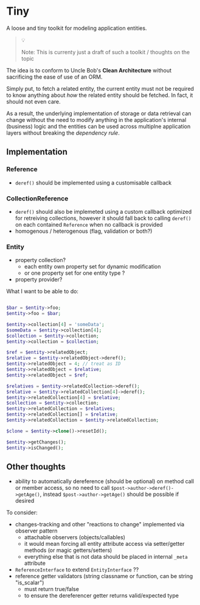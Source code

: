 
# Tiny

A loose and tiny toolkit for modeling application entities.

> :bulb:
>
> Note: This is currenty just a draft of such a toolkit / thoughts on the topic

The idea is to conform to Uncle Bob's **Clean Architecture** without sacrificing the ease of use of an ORM.

Simply put, to fetch a related entity,
the current entity must not be required to know anything about *how* the related entity should be fetched.
In fact, it should not even care.

As a result, the underlying implementation of storage or data retrieval can change
without the need to modify anything in the application's internal (business) logic
and the entities can be used across multiplne application layers without breaking the *dependency rule*.


## Implementation


### Reference

- `deref()` should be implemented using a customisable callback


### CollectionReference

- `deref()` should also be implemeted using a custom callback optimized for retreiving collections,
	however it should fall back to calling `deref()` on each contained `Reference` when no callback is provided
- homogenous / heterogenous (flag, validation or both?)



### Entity

- property collection?
	- each entity own property set for dynamic modification
	- or one property set for one entity type ?
- property provider?

What I want to be able to do:

```php

$bar = $entity->foo;
$entity->foo = $bar;

$entity->collection[4] = 'someData';
$someData = $entity->collection[4];
$collection = $entity->collection;
$entity->collection = $collection;

$ref = $entity->relatedObject;
$relative = $entity->relatedObject->deref();
$entity->relatedObject = 4; // treat as ID
$entity->relatedObject = $relative;
$entity->relatedObject = $ref;

$relatives = $entity->relatedCollection->deref();
$relative = $entity->relatedCollection[4]->deref();
$entity->relatedCollection[4] = $relative;
$collection = $entity->collection;
$entity->relatedCollection = $relatives;
$entity->relatedCollection[] = $relative;
$entity->relatedCollection = $entity->relatedCollection;

$clone = $entity->clone()->resetId();

$entity->getChanges();
$entity->isChanged();

```


## Other thoughts

- ability to automatically dereference (should be optional) on method call or member access, so no need to call `$post->author->deref()->getAge()`, instead `$post->author->getAge()` should be possible if desired

To consider:
- changes-tracking and other "reactions to change" implemented via observer pattern
	- attachable observers (objects/callables)
	- it would mean forcing all entity attribute access via setter/getter methods (or magic getters/setters)
	- everything else that is not data should be placed in internal `_meta` attribute
- `ReferenceInterface` to extend `EntityInterface` ??
- reference getter validators (string classname or function, can be string "is_scalar")
	- must return true/false
	- to ensure the dereferencer getter returns valid/expected type